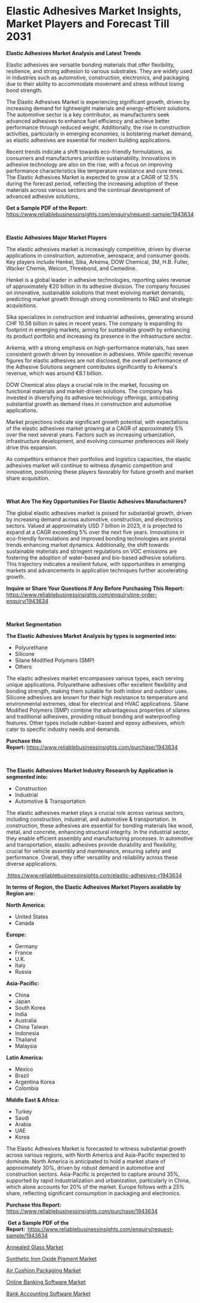 <p><h1>Elastic Adhesives Market Insights, Market Players and Forecast Till 2031</h1></p><p><strong>Elastic Adhesives Market Analysis and Latest Trends</strong></p>
<p><p>Elastic adhesives are versatile bonding materials that offer flexibility, resilience, and strong adhesion to various substrates. They are widely used in industries such as automotive, construction, electronics, and packaging due to their ability to accommodate movement and stress without losing bond strength. </p><p>The Elastic Adhesives Market is experiencing significant growth, driven by increasing demand for lightweight materials and energy-efficient solutions. The automotive sector is a key contributor, as manufacturers seek advanced adhesives to enhance fuel efficiency and achieve better performance through reduced weight. Additionally, the rise in construction activities, particularly in emerging economies, is bolstering market demand, as elastic adhesives are essential for modern building applications.</p><p>Recent trends indicate a shift towards eco-friendly formulations, as consumers and manufacturers prioritize sustainability. Innovations in adhesive technology are also on the rise, with a focus on improving performance characteristics like temperature resistance and cure times. The Elastic Adhesives Market is expected to grow at a CAGR of 12.5% during the forecast period, reflecting the increasing adoption of these materials across various sectors and the continual development of advanced adhesive solutions.</p></p>
<p><strong>Get a Sample PDF of the Report:&nbsp;</strong> <a href="https://www.reliablebusinessinsights.com/enquiry/request-sample/1943634?utm_campaign=63&utm_medium=2&utm_source=Github&utm_content=ia&utm_term=14112024&utm_id=elastic-adhesives">https://www.reliablebusinessinsights.com/enquiry/request-sample/1943634</a></p>
<p>&nbsp;</p>
<p><strong>Elastic Adhesives Major Market Players</strong></p>
<p><p>The elastic adhesives market is increasingly competitive, driven by diverse applications in construction, automotive, aerospace, and consumer goods. Key players include Henkel, Sika, Arkema, DOW Chemical, 3M, H.B. Fuller, Wacker Chemie, Weicon, Threebond, and Cemedine.</p><p>Henkel is a global leader in adhesive technologies, reporting sales revenue of approximately €20 billion in its adhesive division. The company focuses on innovative, sustainable solutions that meet evolving market demands, predicting market growth through strong commitments to R&D and strategic acquisitions.</p><p>Sika specializes in construction and industrial adhesives, generating around CHF 10.56 billion in sales in recent years. The company is expanding its footprint in emerging markets, aiming for sustainable growth by enhancing its product portfolio and increasing its presence in the infrastructure sector.</p><p>Arkema, with a strong emphasis on high-performance materials, has seen consistent growth driven by innovation in adhesives. While specific revenue figures for elastic adhesives are not disclosed, the overall performance of the Adhesive Solutions segment contributes significantly to Arkema's revenue, which was around €8.1 billion.</p><p>DOW Chemical also plays a crucial role in the market, focusing on functional materials and market-driven solutions. The company has invested in diversifying its adhesive technology offerings, anticipating substantial growth as demand rises in construction and automotive applications.</p><p>Market projections indicate significant growth potential, with expectations of the elastic adhesives market growing at a CAGR of approximately 5% over the next several years. Factors such as increasing urbanization, infrastructure development, and evolving consumer preferences will likely drive this expansion.</p><p>As competitors enhance their portfolios and logistics capacities, the elastic adhesives market will continue to witness dynamic competition and innovation, positioning these players favorably for future growth and market share acquisition.</p></p>
<p>&nbsp;</p>
<p><strong>What Are The Key Opportunities For Elastic Adhesives Manufacturers?</strong></p>
<p><p>The global elastic adhesives market is poised for substantial growth, driven by increasing demand across automotive, construction, and electronics sectors. Valued at approximately USD 7 billion in 2023, it is projected to expand at a CAGR exceeding 5% over the next five years. Innovations in eco-friendly formulations and improved bonding technologies are pivotal trends enhancing market dynamics. Additionally, the shift towards sustainable materials and stringent regulations on VOC emissions are fostering the adoption of water-based and bio-based adhesive solutions. This trajectory indicates a resilient future, with opportunities in emerging markets and advancements in application techniques further accelerating growth.</p></p>
<p><strong>Inquire or Share Your Questions If Any Before Purchasing This Report:</strong> <a href="https://www.reliablebusinessinsights.com/enquiry/pre-order-enquiry/1943634?utm_campaign=63&utm_medium=2&utm_source=Github&utm_content=ia&utm_term=14112024&utm_id=elastic-adhesives">https://www.reliablebusinessinsights.com/enquiry/pre-order-enquiry/1943634</a></p>
<p>&nbsp;</p>
<p><strong>Market Segmentation</strong></p>
<p><strong>The Elastic Adhesives Market Analysis by types is segmented into:</strong></p>
<p><ul><li>Polyurethane</li><li>Silicone</li><li>Silane Modified Polymers (SMP)</li><li>Others</li></ul></p>
<p><p>The elastic adhesives market encompasses various types, each serving unique applications. Polyurethane adhesives offer excellent flexibility and bonding strength, making them suitable for both indoor and outdoor uses. Silicone adhesives are known for their high resistance to temperature and environmental extremes, ideal for electrical and HVAC applications. Silane Modified Polymers (SMP) combine the advantageous properties of silanes and traditional adhesives, providing robust bonding and waterproofing features. Other types include rubber-based and epoxy adhesives, which cater to specific industry needs and demands.</p></p>
<p><strong>Purchase this Report:&nbsp;</strong><a href="https://www.reliablebusinessinsights.com/purchase/1943634?utm_campaign=63&utm_medium=2&utm_source=Github&utm_content=ia&utm_term=14112024&utm_id=elastic-adhesives">https://www.reliablebusinessinsights.com/purchase/1943634</a></p>
<p>&nbsp;</p>
<p><strong>The Elastic Adhesives Market Industry Research by Application is segmented into:</strong></p>
<p><ul><li>Construction</li><li>Industrial</li><li>Automotive & Transportation</li></ul></p>
<p><p>The elastic adhesives market plays a crucial role across various sectors, including construction, industrial, and automotive & transportation. In construction, these adhesives are essential for bonding materials like wood, metal, and concrete, enhancing structural integrity. In the industrial sector, they enable efficient assembly and manufacturing processes. In automotive and transportation, elastic adhesives provide durability and flexibility, crucial for vehicle assembly and maintenance, ensuring safety and performance. Overall, they offer versatility and reliability across these diverse applications.</p></p>
<p><a href="https://www.reliablebusinessinsights.com/elastic-adhesives-r1943634?utm_campaign=63&utm_medium=2&utm_source=Github&utm_content=ia&utm_term=14112024&utm_id=elastic-adhesives">&nbsp;https://www.reliablebusinessinsights.com/elastic-adhesives-r1943634</a></p>
<p><strong>In terms of Region, the Elastic Adhesives Market Players available by Region are:</strong></p>
<p>
    <p> <strong> North America: </strong>
        <ul>
            <li>United States</li>
            <li>Canada</li>
        </ul>
        </p> 
    <p> <strong> Europe: </strong>
        <ul>
            <li>Germany</li>
            <li>France</li>
            <li>U.K.</li>
            <li>Italy</li>
            <li>Russia</li>
        </ul>
        </p> 
    <p> <strong> Asia-Pacific: </strong>
        <ul>
            <li>China</li>
            <li>Japan</li>
            <li>South Korea</li>
            <li>India</li>
            <li>Australia</li>
            <li>China Taiwan</li>
            <li>Indonesia</li>
            <li>Thailand</li>
            <li>Malaysia</li>
        </ul>
        </p> 
    <p> <strong> Latin America: </strong>
        <ul>
            <li>Mexico</li>
            <li>Brazil</li>
            <li>Argentina Korea</li>
            <li>Colombia</li>
        </ul>
        </p> 
    <p> <strong> Middle East & Africa: </strong>
        <ul>
            <li>Turkey</li>
            <li>Saudi</li>
            <li>Arabia</li>
            <li>UAE</li>
            <li>Korea</li>
        </ul>
    </p>
    </p>
<p><p>The Elastic Adhesives Market is forecasted to witness substantial growth across various regions, with North America and Asia-Pacific expected to dominate. North America is anticipated to hold a market share of approximately 30%, driven by robust demand in automotive and construction sectors. Asia-Pacific is projected to capture around 35%, supported by rapid industrialization and urbanization, particularly in China, which alone accounts for 20% of the market. Europe follows with a 25% share, reflecting significant consumption in packaging and electronics.</p></p>
<p><strong>Purchase this Report: </strong><a href="https://www.reliablebusinessinsights.com/purchase/1943634?utm_campaign=63&utm_medium=2&utm_source=Github&utm_content=ia&utm_term=14112024&utm_id=elastic-adhesives">https://www.reliablebusinessinsights.com/purchase/1943634</a></p>
<p>&nbsp;<strong>Get a Sample PDF of the Report:&nbsp;&nbsp;</strong><a href="https://www.reliablebusinessinsights.com/enquiry/request-sample/1943634?utm_campaign=63&utm_medium=2&utm_source=Github&utm_content=ia&utm_term=14112024&utm_id=elastic-adhesives">https://www.reliablebusinessinsights.com/enquiry/request-sample/1943634</a></p>
<p><strong></strong></p>
<p><p><a href="https://www.linkedin.com/pulse/annealed-glass-market-analysis-report-global-insights-region-type-2ixyf?utm_campaign=63&utm_medium=2&utm_source=Github&utm_content=ia&utm_term=14112024&utm_id=elastic-adhesives">Annealed Glass Market</a></p><p><a href="https://github.com/ygfu6u/Market-Research-Report-List-1/blob/main/synthetic-iron-oxide-pigment-market.md?utm_campaign=63&utm_medium=2&utm_source=Github&utm_content=ia&utm_term=14112024&utm_id=elastic-adhesives">Synthetic Iron Oxide Pigment Market</a></p><p><a href="https://www.linkedin.com/pulse/air-cushion-packaging-market-opportunities-emerging-global-trends-1vtzf?utm_campaign=63&utm_medium=2&utm_source=Github&utm_content=ia&utm_term=14112024&utm_id=elastic-adhesives">Air Cushion Packaging Market</a></p><p><a href="https://issuu.com/reportprime-2/docs/online-banking-software-market-size_3414f3e077dda2?utm_campaign=63&utm_medium=2&utm_source=Github&utm_content=ia&utm_term=14112024&utm_id=elastic-adhesives">Online Banking Software Market</a></p><p><a href="https://issuu.com/reportprime-2/docs/bank-accounting-software-market-siz_1f251980062b65?utm_campaign=63&utm_medium=2&utm_source=Github&utm_content=ia&utm_term=14112024&utm_id=elastic-adhesives">Bank Accounting Software Market</a></p></p>